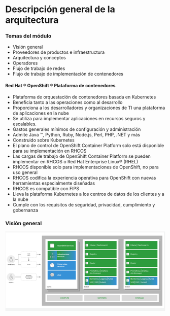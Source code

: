 # Descripción general de la arquitectura

### Temas del módulo
* Visión general
* Proveedores de productos e infraestructura
* Arquitectura y conceptos
* Operadores
* Flujo de trabajo de redes
* Flujo de trabajo de implementación de contenedores

#### Red Hat ® OpenShift ® Plataforma de contenedores
* Plataforma de orquestación de contenedores basada en Kubernetes
* Beneficia tanto a las operaciones como al desarrollo
* Proporciona a los desarrolladores y organizaciones de TI una plataforma de aplicaciones en la nube
* Se utiliza para implementar aplicaciones en recursos seguros y escalables.
* Gastos generales mínimos de configuración y administración
* Admite Java ™, Python, Ruby, Node.js, Perl, PHP, .NET y más
* Construido sobre Kubernetes
* El plano de control de OpenShift Container Platform solo está disponible para su implementación en RHCOS
* Las cargas de trabajo de OpenShift Container Platform se pueden implementar en RHCOS o Red Hat Enterprise Linux® (RHEL)
* RHCOS disponible solo para implementaciones de OpenShift, no para uso general
* RHCOS codifica la experiencia operativa para OpenShift con nuevas herramientas especialmente diseñadas
* RHCOS es compatible con FIPS
* Lleva la plataforma Kubernetes a los centros de datos de los clientes y a la nube
* Cumple con los requisitos de seguridad, privacidad, cumplimiento y gobernanza

### Visión general
![Alt text](Imagenes/Diagrama_Alto_Nivel_OpenShift.png?raw=true "Arquitectura de alto nivel de OpenShift")
